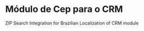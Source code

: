 Módulo de Cep para o CRM
========================
ZIP Search Integration for Brazilian Localization of CRM module
